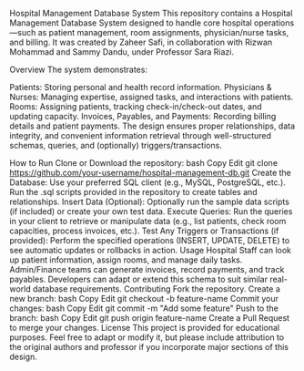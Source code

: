 Hospital Management Database System
This repository contains a Hospital Management Database System designed to handle core hospital operations—such as patient management, room assignments, physician/nurse tasks, and billing. It was created by Zaheer Safi, in collaboration with Rizwan Mohammad and Sammy Dandu, under Professor Sara Riazi.

Overview
The system demonstrates:

Patients: Storing personal and health record information.
Physicians & Nurses: Managing expertise, assigned tasks, and interactions with patients.
Rooms: Assigning patients, tracking check-in/check-out dates, and updating capacity.
Invoices, Payables, and Payments: Recording billing details and patient payments.
The design ensures proper relationships, data integrity, and convenient information retrieval through well-structured schemas, queries, and (optionally) triggers/transactions.

How to Run
Clone or Download the repository:
bash
Copy
Edit
git clone https://github.com/your-username/hospital-management-db.git
Create the Database:
Use your preferred SQL client (e.g., MySQL, PostgreSQL, etc.).
Run the .sql scripts provided in the repository to create tables and relationships.
Insert Data (Optional):
Optionally run the sample data scripts (if included) or create your own test data.
Execute Queries:
Run the queries in your client to retrieve or manipulate data (e.g., list patients, check room capacities, process invoices, etc.).
Test Any Triggers or Transactions (if provided):
Perform the specified operations (INSERT, UPDATE, DELETE) to see automatic updates or rollbacks in action.
Usage
Hospital Staff can look up patient information, assign rooms, and manage daily tasks.
Admin/Finance teams can generate invoices, record payments, and track payables.
Developers can adapt or extend this schema to suit similar real-world database requirements.
Contributing
Fork the repository.
Create a new branch:
bash
Copy
Edit
git checkout -b feature-name
Commit your changes:
bash
Copy
Edit
git commit -m "Add some feature"
Push to the branch:
bash
Copy
Edit
git push origin feature-name
Create a Pull Request to merge your changes.
License
This project is provided for educational purposes. Feel free to adapt or modify it, but please include attribution to the original authors and professor if you incorporate major sections of this design.

